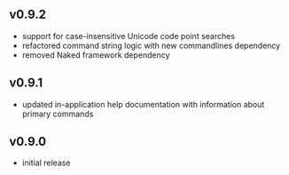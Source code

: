 ## v0.9.2

- support for case-insensitive Unicode code point searches
- refactored command string logic with new commandlines dependency
- removed Naked framework dependency

## v0.9.1

- updated in-application help documentation with information about primary commands


## v0.9.0

- initial release
